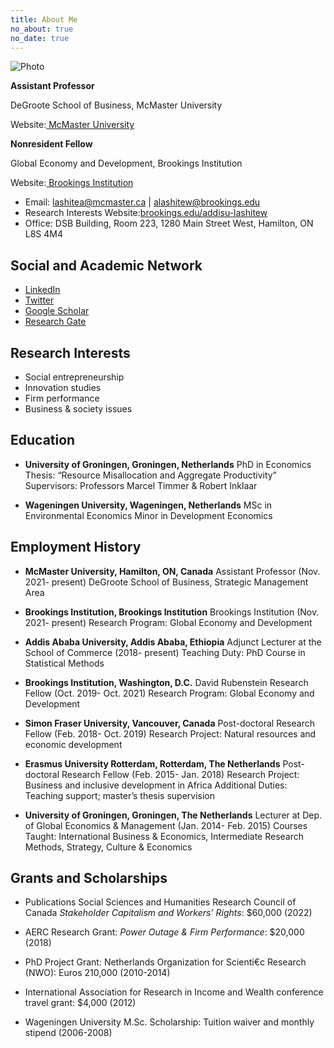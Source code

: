 ```yaml
---
title: About Me
no_about: true
no_date: true
---
```


![Photo](https://www.degroote.mcmaster.ca/files/2021/11/Lashitew-Profile-pic-600x400.jpg)


**Assistant Professor**

DeGroote School of Business, McMaster University

Website:[ McMaster University](https://experts.mcmaster.ca/display/lashitea)


**Nonresident Fellow**

Global Economy and Development, Brookings Institution       

Website:[ Brookings Institution](https://www.brookings.edu/experts/addisu-lashitew)

- Email: lashitea@mcmaster.ca  |  alashitew@brookings.edu
- Research Interests Website:[brookings.edu/addisu-lashitew](https://www.brookings.edu/experts/addisu-lashitew/)
- Office: DSB Building, Room 223, 1280 Main Street West, Hamilton, ON L8S 4M4


## Social and Academic Network

- [LinkedIn](https://www.linkedin.com/in/addisu-lashitew-22030039)
- [Twitter](https://twitter.com/addisulashitew?lang=en)
- [Google Scholar](https://scholar.google.com/citations?user=k6mc4vsAAAAJ&hl=en&oi=ao)
- [Research Gate](https://www.researchgate.net/profile/Addisu-Lashitew-2)


## Research Interests

- Social entrepreneurship
- Innovation studies
- Firm performance
- Business & society issues

## Education

- **University of Groningen, Groningen, Netherlands**
    PhD in Economics
    Thesis: “Resource Misallocation and Aggregate Productivity” 
    Supervisors: Professors Marcel Timmer & Robert Inklaar

- **Wageningen University, Wageningen, Netherlands**
    MSc in Environmental Economics
    Minor in Development Economics

## Employment History
    
- **McMaster University, Hamilton, ON, Canada**
    Assistant Professor (Nov. 2021- present)
    DeGroote School of Business, Strategic Management Area

- **Brookings Institution, Brookings Institution**
    Brookings Institution (Nov. 2021- present)
    Research Program: Global Economy and Development

- **Addis Ababa University, Addis Ababa, Ethiopia**
    Adjunct Lecturer at the School of Commerce (2018- present)
    Teaching Duty: PhD Course in Statistical Methods

- **Brookings Institution, Washington, D.C.**
    David Rubenstein Research Fellow (Oct. 2019- Oct. 2021)
    Research Program: Global Economy and Development

- **Simon Fraser University, Vancouver, Canada**
    Post-doctoral Research Fellow (Feb. 2018- Oct. 2019)
    Research Project: Natural resources and economic development

- **Erasmus University Rotterdam, Rotterdam, The Netherlands**
    Post-doctoral Research Fellow (Feb. 2015- Jan. 2018)
    Research Project: Business and inclusive development in Africa 
    Additional Duties: Teaching support; master’s thesis supervision

- **University of Groningen, Groningen, The Netherlands**
    Lecturer at Dep. of Global Economics & Management (Jan. 2014- Feb. 2015)
    Courses Taught: International Business & Economics, Intermediate Research Methods, Strategy, Culture & Economics

## Grants and Scholarships

- Publications Social Sciences and Humanities Research Council of Canada *Stakeholder Capitalism and Workers’ Rights*: $60,000 (2022)

- AERC Research Grant: *Power Outage & Firm Performance*: $20,000 (2018)

- PhD Project Grant: Netherlands Organization for Scienti€c Research (NWO): Euros 210,000 (2010-2014)

- International Association for Research in Income and Wealth conference travel grant: $4,000 (2012)

- Wageningen University M.Sc. Scholarship: Tuition waiver and monthly stipend (2006-2008)
